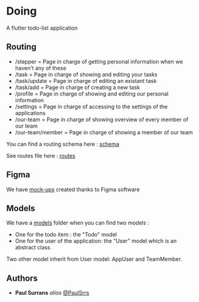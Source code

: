 # Doing

A flutter todo-list application

## Routing

* /stepper = Page in charge of getting personal information when we haven't any of these
* /task = Page in charge of showing and editing your tasks
* /task/update = Page in charge of editing an existant task
* /task/add = Page in charge of creating a new task
* /profile = Page in charge of showing and editing our personal information
* /settings = Page in charge of accessing to the settings of the applications
* /our-team = Page in charge of showing overview of every member of our team
* /our-team/member = Page in charge of showing a member of our team

You can find a routing schema here : [schema](https://github.com/Emilien-Delevoye/Flutter-I/blob/develop/lib/routes/routing_schema.png)

See routes file here : [routes](https://github.com/Emilien-Delevoye/Flutter-I/blob/develop/lib/routes/routes.dart)

## Figma

We have [mock-ups](https://github.com/Emilien-Delevoye/Flutter-I/tree/master/mock_up) created thanks to Figma software

## Models

We have a [models](https://github.com/Emilien-Delevoye/Flutter-I/tree/master/lib/models) folder when you can find two models :
- One for the todo item : the "Todo" model
- One for the user of the application: the "User" model which is an abstract class

Two other model inherit from User model: AppUser and TeamMember.

## Authors

* **Paul Surrans** _alias_ [@PaulSrrs](https://github.com/PaulSrrs)
